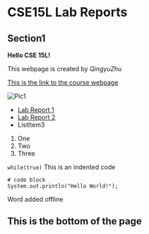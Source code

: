 # CSE15L Lab Reports

## Section1

**Hello CSE 15L!**

This webpage is created by *QingyuZhu*

[This is the link to the course webpage](https://sites.google.com/eng.ucsd.edu/cse-15l-spring-2022/home?authuser=0)

![Pic1](https://media.istockphoto.com/photos/programming-source-code-abstract-background-picture-id1047259374?k=20&m=1047259374&s=612x612&w=0&h=pt3XbBvrmiYgoYmVzsaUeXtV8vw_jJI9Ly8P7AL6Qig=)

* [Lab Report 1](lab-report-1-week-2.html)
* [Lab Report 2](lab-report-2-weeek-4.html)
* ListItem3

1. One
2. Two
3. Three

`while(true)` This is an indented code

```
# code block
System.out.println("Hello World!");
```
Word added offline

This is the bottom of the page
---
